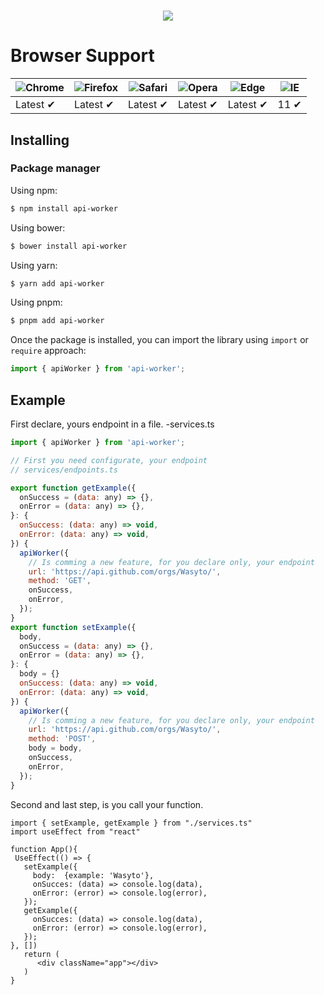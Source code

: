<h1 align="center">
   <b>
        <a href="https://github/wasyto/api-worker.com"><img src="https://avatars.githubusercontent.com/u/128638283?v=4" /></a><br>
    </b>
</h1>

# Browser Support

| ![Chrome](https://raw.githubusercontent.com/alrra/browser-logos/main/src/chrome/chrome_48x48.png) | ![Firefox](https://raw.githubusercontent.com/alrra/browser-logos/main/src/firefox/firefox_48x48.png) | ![Safari](https://raw.githubusercontent.com/alrra/browser-logos/main/src/safari/safari_48x48.png) | ![Opera](https://raw.githubusercontent.com/alrra/browser-logos/main/src/opera/opera_48x48.png) | ![Edge](https://raw.githubusercontent.com/alrra/browser-logos/main/src/edge/edge_48x48.png) | ![IE](https://raw.githubusercontent.com/alrra/browser-logos/master/src/archive/internet-explorer_9-11/internet-explorer_9-11_48x48.png) |
| ------------------------------------------------------------------------------------------------- | ---------------------------------------------------------------------------------------------------- | ------------------------------------------------------------------------------------------------- | ---------------------------------------------------------------------------------------------- | ------------------------------------------------------------------------------------------- | --------------------------------------------------------------------------------------------------------------------------------------- |
| Latest ✔                                                                                          | Latest ✔                                                                                             | Latest ✔                                                                                          | Latest ✔                                                                                       | Latest ✔                                                                                    | 11 ✔                                                                                                                                    |



## Installing

### Package manager

Using npm:

```bash
$ npm install api-worker
```

Using bower:

```bash
$ bower install api-worker
```

Using yarn:

```bash
$ yarn add api-worker
```

Using pnpm:

```bash
$ pnpm add api-worker
```

Once the package is installed, you can import the library using `import` or `require` approach:

```js
import { apiWorker } from 'api-worker';
```

## Example

First declare, yours endpoint in a file.
-services.ts
```js
import { apiWorker } from 'api-worker';

// First you need configurate, your endpoint
// services/endpoints.ts

export function getExample({
  onSuccess = (data: any) => {},
  onError = (data: any) => {},
}: {
  onSuccess: (data: any) => void,
  onError: (data: any) => void,
}) {
  apiWorker({
    // Is comming a new feature, for you declare only, your endpoint
    url: 'https://api.github.com/orgs/Wasyto/',
    method: 'GET',
    onSuccess,
    onError,
  });
}
export function setExample({
  body,
  onSuccess = (data: any) => {},
  onError = (data: any) => {},
}: {
  body = {}
  onSuccess: (data: any) => void,
  onError: (data: any) => void,
}) {
  apiWorker({
    // Is comming a new feature, for you declare only, your endpoint
    url: 'https://api.github.com/orgs/Wasyto/',
    method: 'POST',
    body = body,
    onSuccess,
    onError,
  });
}
```


Second and last step, is you call your function.
```tsx
import { setExample, getExample } from "./services.ts"
import useEffect from "react"
   
function App(){
 UseEffect(() => {
   setExample({
     body:  {example: 'Wasyto'},
     onSucces: (data) => console.log(data),
     onError: (error) => console.log(error),
   });
   getExample({
     onSucces: (data) => console.log(data),
     onError: (error) => console.log(error),
   });
}, [])  
   return (
      <div className="app"></div>
   )
}
```
